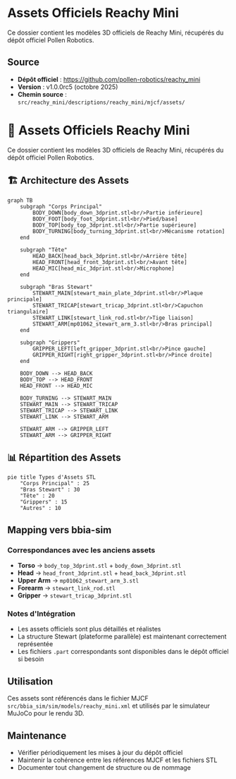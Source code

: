 # Assets Officiels Reachy Mini

Ce dossier contient les modèles 3D officiels de Reachy Mini, récupérés du dépôt officiel Pollen Robotics.

## Source
- **Dépôt officiel** : https://github.com/pollen-robotics/reachy_mini
- **Version** : v1.0.0rc5 (octobre 2025)
- **Chemin source** : `src/reachy_mini/descriptions/reachy_mini/mjcf/assets/`

# 🎨 Assets Officiels Reachy Mini

Ce dossier contient les modèles 3D officiels de Reachy Mini, récupérés du dépôt officiel Pollen Robotics.

## 🏗️ Architecture des Assets

```mermaid
graph TB
    subgraph "Corps Principal"
        BODY_DOWN[body_down_3dprint.stl<br/>Partie inférieure]
        BODY_FOOT[body_foot_3dprint.stl<br/>Pied/base]
        BODY_TOP[body_top_3dprint.stl<br/>Partie supérieure]
        BODY_TURNING[body_turning_3dprint.stl<br/>Mécanisme rotation]
    end
    
    subgraph "Tête"
        HEAD_BACK[head_back_3dprint.stl<br/>Arrière tête]
        HEAD_FRONT[head_front_3dprint.stl<br/>Avant tête]
        HEAD_MIC[head_mic_3dprint.stl<br/>Microphone]
    end
    
    subgraph "Bras Stewart"
        STEWART_MAIN[stewart_main_plate_3dprint.stl<br/>Plaque principale]
        STEWART_TRICAP[stewart_tricap_3dprint.stl<br/>Capuchon triangulaire]
        STEWART_LINK[stewart_link_rod.stl<br/>Tige liaison]
        STEWART_ARM[mp01062_stewart_arm_3.stl<br/>Bras principal]
    end
    
    subgraph "Grippers"
        GRIPPER_LEFT[left_gripper_3dprint.stl<br/>Pince gauche]
        GRIPPER_RIGHT[right_gripper_3dprint.stl<br/>Pince droite]
    end
    
    BODY_DOWN --> HEAD_BACK
    BODY_TOP --> HEAD_FRONT
    HEAD_FRONT --> HEAD_MIC
    
    BODY_TURNING --> STEWART_MAIN
    STEWART_MAIN --> STEWART_TRICAP
    STEWART_TRICAP --> STEWART_LINK
    STEWART_LINK --> STEWART_ARM
    
    STEWART_ARM --> GRIPPER_LEFT
    STEWART_ARM --> GRIPPER_RIGHT
```

## 📊 Répartition des Assets

```mermaid
pie title Types d'Assets STL
    "Corps Principal" : 25
    "Bras Stewart" : 30
    "Tête" : 20
    "Grippers" : 15
    "Autres" : 10
```

## Mapping vers bbia-sim

### Correspondances avec les anciens assets
- **Torso** → `body_top_3dprint.stl` + `body_down_3dprint.stl`
- **Head** → `head_front_3dprint.stl` + `head_back_3dprint.stl`
- **Upper Arm** → `mp01062_stewart_arm_3.stl`
- **Forearm** → `stewart_link_rod.stl`
- **Gripper** → `stewart_tricap_3dprint.stl`

### Notes d'Intégration
- Les assets officiels sont plus détaillés et réalistes
- La structure Stewart (plateforme parallèle) est maintenant correctement représentée
- Les fichiers `.part` correspondants sont disponibles dans le dépôt officiel si besoin

## Utilisation
Ces assets sont référencés dans le fichier MJCF `src/bbia_sim/sim/models/reachy_mini.xml` et utilisés par le simulateur MuJoCo pour le rendu 3D.

## Maintenance
- Vérifier périodiquement les mises à jour du dépôt officiel
- Maintenir la cohérence entre les références MJCF et les fichiers STL
- Documenter tout changement de structure ou de nommage
